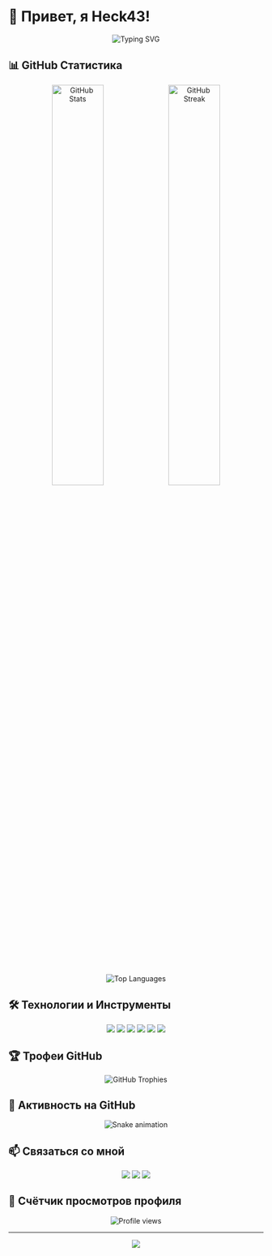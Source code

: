 # 👋 Привет, я Heck43!

<div align="center">
  <img src="https://readme-typing-svg.herokuapp.com?font=Fira+Code&size=25&duration=3000&pause=1000&color=F7F7F7&center=true&vCenter=true&width=435&lines=Разработчик;Энтузиаст+Open+Source;Любитель+технологий" alt="Typing SVG" />
</div>

## 📊 GitHub Статистика

<div align="center">
  <img src="https://github-readme-stats.vercel.app/api?username=Heck43&show_icons=true&theme=radical" alt="GitHub Stats" width="45%" />
  <img src="https://github-readme-streak-stats.herokuapp.com/?user=Heck43&theme=radical" alt="GitHub Streak" width="45%" />
</div>
<div align="center">
  <img src="https://github-readme-stats.vercel.app/api/top-langs/?username=Heck43&layout=compact&theme=radical" alt="Top Languages" />
</div>

## 🛠️ Технологии и Инструменты

<div align="center">
  <img src="https://img.shields.io/badge/-JavaScript-F7DF1E?style=flat-square&logo=javascript&logoColor=black" />
  <img src="https://img.shields.io/badge/-Python-3776AB?style=flat-square&logo=python&logoColor=white" />
  <img src="https://img.shields.io/badge/-HTML5-E34F26?style=flat-square&logo=html5&logoColor=white" />
  <img src="https://img.shields.io/badge/-CSS3-1572B6?style=flat-square&logo=css3&logoColor=white" />
  <img src="https://img.shields.io/badge/-Git-F05032?style=flat-square&logo=git&logoColor=white" />
  <img src="https://img.shields.io/badge/-VS%20Code-007ACC?style=flat-square&logo=visual-studio-code&logoColor=white" />
  <!-- Добавьте другие технологии, которые вы используете -->
</div>

## 🏆 Трофеи GitHub

<div align="center">
  <img src="https://github-profile-trophy.vercel.app/?username=Heck43&theme=radical&no-frame=true&no-bg=true&margin-w=4" alt="GitHub Trophies" />
</div>

## 🐍 Активность на GitHub

<div align="center">
  <img src="https://github.com/ВАШЕ_ИМЯ_ПОЛЬЗОВАТЕЛЯ/Heck43/blob/output/github-contribution-grid-snake.svg" alt="Snake animation" />
</div>

## 📫 Связаться со мной

<div align="center">
  <a href="mailto:ваша.почта@example.com"><img src="https://img.shields.io/badge/-Email-D14836?style=flat-square&logo=gmail&logoColor=white" /></a>
  <a href="https://t.me/ваш_телеграм"><img src="https://img.shields.io/badge/-Telegram-2CA5E0?style=flat-square&logo=telegram&logoColor=white" /></a>
  <a href="https://discord.com/users/ваш_дискорд_id"><img src="https://img.shields.io/badge/-Discord-7289DA?style=flat-square&logo=discord&logoColor=white" /></a>
</div>

## 👀 Счётчик просмотров профиля

<div align="center">
  <img src="https://komarev.com/ghpvc/?username=ВАШЕ_ИМЯ_ПОЛЬЗОВАТЕЛЯ&style=flat-square&color=blueviolet" alt="Profile views" />
</div>

---

<div align="center">
  <img src="https://forthebadge.com/images/badges/built-with-love.svg" />
</div> 
